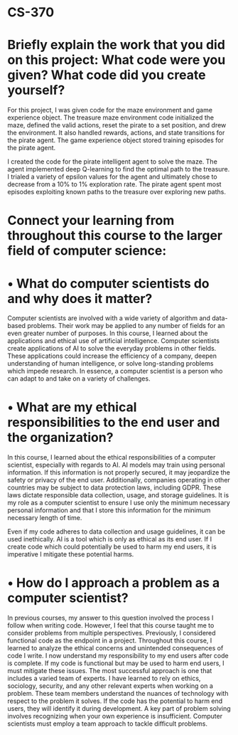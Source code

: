 # CS-370


# Briefly explain the work that you did on this project: What code were you given? What code did you create yourself?

For this project, I was given code for the maze environment and game experience object. The treasure maze environment code initialized the maze, defined the valid actions, reset the pirate to a set position, and drew the environment. It also handled rewards, actions, and state transitions for the pirate agent. The game experience object stored training episodes for the pirate agent. 

I created the code for the pirate intelligent agent to solve the maze. The agent implemented deep Q-learning to find the optimal path to the treasure. I trialed a variety of epsilon values for the agent and ultimately chose to decrease from a 10% to 1% exploration rate. The pirate agent spent most episodes exploiting known paths to the treasure over exploring new paths.
 
# Connect your learning from throughout this course to the larger field of computer science:
  # • What do computer scientists do and why does it matter?

Computer scientists are involved with a wide variety of algorithm and data-based problems. Their work may be applied to any number of fields for an even greater number of purposes. In this course, I learned about the applications and ethical use of artificial intelligence. Computer scientists create applications of AI to solve the everyday problems in other fields. These applications could increase the efficiency of a company, deepen understanding of human intelligence, or solve long-standing problems which impede research. In essence, a computer scientist is a person who can adapt to and take on a variety of challenges.

  # • What are my ethical responsibilities to the end user and the organization?

In this course, I learned about the ethical responsibilities of a computer scientist, especially with regards to AI. AI models may train using personal information. If this information is not properly secured, it may jeopardize the safety or privacy of the end user. Additionally, companies operating in other countries may be subject to data protection laws, including GDPR. These laws dictate responsible data collection, usage, and storage guidelines. It is my role as a computer scientist to ensure I use only the minimum necessary personal information and that I store this information for the minimum necessary length of time.

Even if my code adheres to data collection and usage guidelines, it can be used inethically. AI is a tool which is only as ethical as its end user. If I create code which could potentially be used to harm my end users, it is imperative I mitigate these potential harms. 

  # • How do I approach a problem as a computer scientist?

In previous courses, my answer to this question involved the process I follow when writing code. However, I feel that this course taught me to consider problems from multiple perspectives. Previously, I considered functional code as the endpoint in a project. Throughout this course, I learned to analyze the ethical concerns and unintended consequences of code I write. I now understand my responsibility to my end users after code is complete. If my code is functional but may be used to harm end users, I must mitigate these issues. The most successful approach is one that includes a varied team of experts. I have learned to rely on ethics, sociology, security, and any other relevant experts when working on a problem. These team members understand the nuances of technology with respect to the problem it solves. If the code has the potential to harm end users, they will identify it during development. A key part of problem solving involves recognizing when your own experience is insufficient. Computer scientists must employ a team approach to tackle difficult problems.
